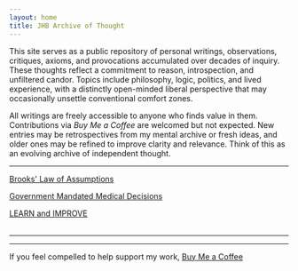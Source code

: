 ```yaml
---
layout: home
title: JHB Archive of Thought
---
```


This site serves as a public repository of personal writings, observations, critiques, axioms, and provocations accumulated over decades of inquiry. These thoughts reflect a commitment to reason, introspection, and unfiltered candor. Topics include philosophy, logic, politics, and lived experience, with a distinctly open-minded liberal perspective that may occasionally unsettle conventional comfort zones.

All writings are freely accessible to anyone who finds value in them. Contributions via _Buy Me a Coffee_ are welcomed but not expected. New entries may be retrospectives from my mental archive or fresh ideas, and older ones may be refined to improve clarity and relevance. Think of this as an evolving archive of independent thought.

---

[Brooks' Law of Assumptions](Brooks-Law-of-Assumptions)

[Government Mandated Medical Decisions](Government-Mandated-Medical-Decisions)

[LEARN and IMPROVE](learn-improve)
<br><br>

---

---

If you feel compelled to help support my work, [Buy Me a Coffee](https://coff.ee/jhbrooks13)
